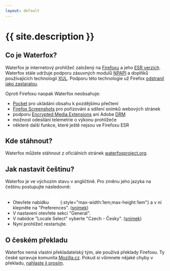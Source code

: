 ```yaml
---
layout: default
---
```


# {{ site.description }}

## Co je Waterfox?
Waterfox je internetový prohlížeč založený na [Firefoxu](https://www.firefox.cz/) a jeho [ESR verzích](https://www.mozilla.org/firefox/organizations/). Waterfox stále udržuje podporu zásuvných modulů [NPAPI](https://cs.wikipedia.org/wiki/Netscape_Plugin_Application_Programming_Interface) a doplňků používajících technologii [XUL](https://cs.wikipedia.org/wiki/XUL). Podporu této technologie už Firefox [odstranil jako zastaralou](https://support.mozilla.org/cs/kb/modernizace-technologie-pro-tvorbu-doplnku-pro-fir).

Oproti Firefoxu naopak Waterfox neobsahuje:
- [Pocket](https://support.mozilla.org/cs/kb/ulozeni-webovych-stranek-na-pozdeji-pomoci-sluzby-) pro ukládání obsahu k pozdějšímu přečtení
- [Firefox Screenshots](https://support.mozilla.org/cs/kb/firefox-screenshots) pro pořizování a sdílení snímků webových stránek
- podporu [Encrypted Media Extensions](https://cs.wikipedia.org/wiki/Encrypted_Media_Extensions) ani Adobe [DRM](https://cs.wikipedia.org/wiki/Digital_rights_management)
- možnost odesílání telemetrie o výkonu prohlížeče
- některé další funkce, které ještě nejsou ve Firefoxu ESR

## Kde stáhnout?
Waterfox můžete stáhnout z oficiálních stránek [waterfoxproject.org](https://www.waterfoxproject.org/waterfox/new/).

## Jak nastavit češtinu?
Waterfox je ve výchozím stavu v angličtině. Pro změnu jeho jazyka na češtinu postupujte následovně:
- Otevřete nabídku ![Nabídka Waterfoxu](/assets/img/waterfox-menu.svg){:style="max-width:1em;max-height:1em"} a v ní klepněte na "Preferences". ([snímek](/assets/img/waterfox-preferences.png))
- V nastavení otevřete sekci "General".
- V nabídce "Locale Select" vyberte "Czech - Česky". ([snímek](/assets/img/waterfox-preferences-general-locale-select.png))
- Nyní prohlížeč restartujte.

## O českém překladu
Waterfox nemá vlastní překladatelský tým, ale používá překlady Firefoxu. Ty české spravuje komunita [Mozilla.cz](https://www.mozilla.cz/zapojte-se/). Pokud si všimnete nějaké chyby v překladu, [nahlaste ji prosím](https://pontoon.mozilla.org/cs/info/).
